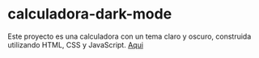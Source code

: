 # calculadora-dark-mode
Este proyecto es una calculadora con un tema claro y oscuro, construida utilizando HTML, CSS y JavaScript. [Aqui](https://estebansb.github.io/calculadora-dark-mode/)

